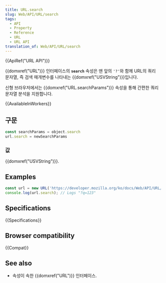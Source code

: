 ```yaml
---
title: URL.search
slug: Web/API/URL/search
tags:
  - API
  - Property
  - Reference
  - URL
  - URL API
translation_of: Web/API/URL/search
---
```

{{ApiRef("URL API")}}

{{domxref("URL")}} 인터페이스의 **`search`** 속성은 맨 앞의 `'?'`와 함께 URL의 쿼리 문자열, 즉 검색 매개변수를 나타내는 {{domxref("USVString")}}입니다.

신형 브라우저에서는 {{domxref("URL.searchParams")}} 속성을 통해 간편한 쿼리 문자열 분석을 지원합니다.

{{AvailableInWorkers}}

## 구문

```js
const searchParams = object.search
url.search = newSearchParams
```

### 값

{{domxref("USVString")}}.

## Examples

```js
const url = new URL('https://developer.mozilla.org/ko/docs/Web/API/URL/search?q=123');
console.log(url.search); // Logs "?q=123"
```

## Specifications

{{Specifications}}

## Browser compatibility

{{Compat}}

## See also

- 속성이 속한 {{domxref("URL")}} 인터페이스.

